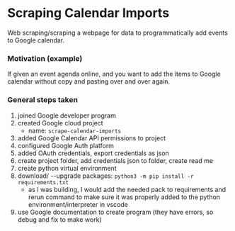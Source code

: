 # Scraping Calendar Imports
Web scraping/scraping a webpage for data to programmatically add events to Google calendar.

### Motivation (example)
If given an event agenda online, and you want to add the items to Google calendar without copy and pasting over and over again.

### General steps taken
1) joined Google developer program
2) created Google cloud project
   - name: `scrape-calendar-imports`
3) added Google Calendar API permissions to project
4) configured Google Auth platform
5) added OAuth credentials, export credentials as json
6) create project folder, add credentials json to folder, create read me
7) create python virtual environment
8) download/ --upgrade packages: `python3 -m pip install -r requirements.txt`
   - as I was building, I would add the needed pack to requirements and rerun command to make sure it was properly added to the python environment/interpreter in vscode
9)  use Google documentation to create program (they have errors, so debug and fix to make work)